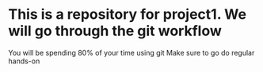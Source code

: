 # This is a repository for project1. We will go through the git workflow
You will be spending 80% of your time using git 
Make sure to go do regular hands-on
